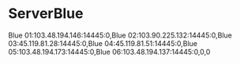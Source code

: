 # ServerBlue
Blue 01:103.48.194.146:14445:0,Blue 02:103.90.225.132:14445:0,Blue 03:45.119.81.28:14445:0,Blue 04:45.119.81.51:14445:0,Blue 05:103.48.194.173:14445:0,Blue 06:103.48.194.137:14445:0,0,0
